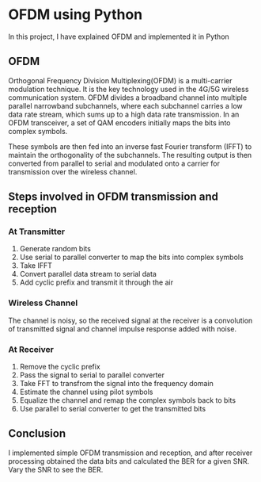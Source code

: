 # OFDM using Python
In this project, I have explained OFDM and implemented it in Python

## OFDM 
Orthogonal Frequency Division Multiplexing(OFDM) is a multi-carrier modulation technique. It is the key technology used in the 4G/5G wireless communication system. OFDM divides a broadband channel into multiple parallel narrowband subchannels, where each subchannel carries a low data rate stream, which sums up to a high data rate transmission. In an OFDM transceiver, a set of QAM encoders initially maps the bits into complex symbols. 

These symbols are then fed into an inverse fast Fourier transform (IFFT) to maintain the orthogonality of the subchannels. The resulting output is then converted from parallel to serial and modulated onto a carrier for transmission over the wireless channel.

## Steps involved in OFDM transmission and reception
### At Transmitter
1) Generate random bits
2) Use serial to parallel converter to map the bits into complex symbols
3) Take IFFT
4) Convert parallel data stream to serial data
5) Add cyclic prefix and transmit it through the air
### Wireless Channel
The channel is noisy, so the received signal at the receiver is a convolution of transmitted signal and channel impulse response added with noise.

### At Receiver
1) Remove the cyclic prefix
2) Pass the signal to serial to parallel converter
3) Take FFT to transfrom the signal into the frequency domain
4) Estimate the channel using pilot symbols
5) Equalize the channel and remap the complex symbols back to bits
6) Use parallel to serial converter to get the transmitted bits

## Conclusion
I implemented simple OFDM transmission and reception, and after receiver processing obtained the data bits and calculated the BER for a given SNR. 
Vary the SNR to see the BER.
